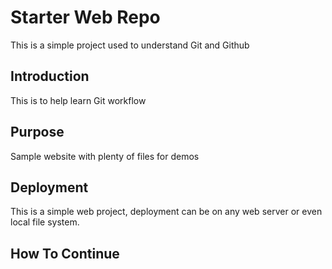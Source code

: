# Starter Web Repo

This is a simple project used to understand Git and Github

## Introduction

This is to help learn Git workflow

## Purpose

Sample website with plenty of files for demos

## Deployment
This is a simple web project, deployment can be on any web server or even local file system.

## How To Continue